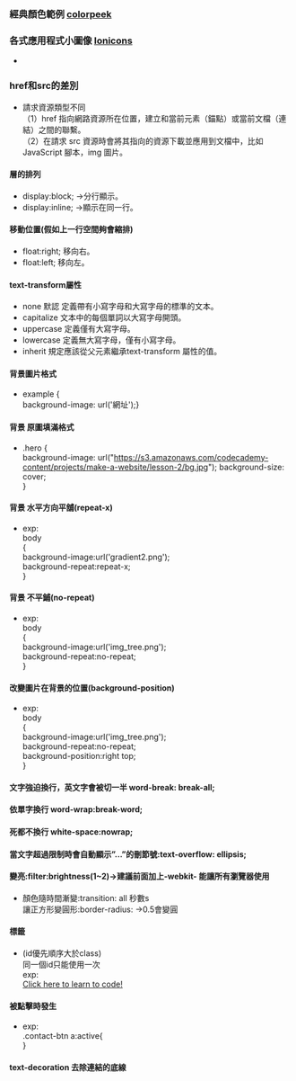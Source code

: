 ### 經典顏色範例 [colorpeek](http://www.colorpeek.com)

### 各式應用程式小圖像 [Ionicons](https://ionicons.com)
* <link href="https://unpkg.com/ionicons@4.5.10-0/dist/css/ionicons.min.css" rel="stylesheet">

### href和src的差別
* 請求資源類型不同  
（1）href 指向網路資源所在位置，建立和當前元素（錨點）或當前文檔（連結）之間的聯繫。  
（2）在請求 src 資源時會將其指向的資源下載並應用到文檔中，比如 JavaScript 腳本，img 圖片。  

#### 層的排列  
* display:block; →分行顯示。
* display:inline; →顯示在同一行。

#### 移動位置(假如上一行空間夠會縮排)
* float:right; 移向右。
* float:left; 移向左。

#### text-transform屬性  
* none	默認  定義帶有小寫字母和大寫字母的標準的文本。  
* capitalize  文本中的每個單詞以大寫字母開頭。  
* uppercase  定義僅有大寫字母。  
* lowercase  定義無大寫字母，僅有小寫字母。  
* inherit  規定應該從父元素繼承text-transform 屬性的值。  

#### 背景圖片格式
* example {  
    background-image: url('網址');}  
    
#### 背景 原圖填滿格式
* .hero {  
  background-image: url("https://s3.amazonaws.com/codecademy-content/projects/make-a-website/lesson-2/bg.jpg");
  background-size: cover;  
}

#### 背景 水平方向平舖(repeat-x)
* exp:  
body  
{  
background-image:url('gradient2.png');  
background-repeat:repeat-x;  
}

#### 背景 不平鋪(no-repeat)
* exp:  
body  
{  
background-image:url('img_tree.png');  
background-repeat:no-repeat;  
}

#### 改變圖片在背景的位置(background-position)
* exp:  
body  
{  
background-image:url('img_tree.png');  
background-repeat:no-repeat;  
background-position:right top;  
}

#### 文字強迫換行，英文字會被切一半 word-break: break-all;  
#### 依單字換行 word-wrap:break-word;  
#### 死都不換行 white-space:nowrap;  
 
#### 當文字超過限制時會自動顯示”…”的刪節號:text-overflow: ellipsis;  

#### 變亮:filter:brightness(1~2)→建議前面加上-webkit- 能讓所有瀏覽器使用  
* 顏色隨時間漸變:transition: all 秒數s  
讓正方形變圓形:border-radius: →0.5會變圓  

#### 標籤
* (id優先順序大於class)  
同一個id只能使用一次  
exp:  
<a id="learn-code" href="https://www.codecademy.com">Click here to learn to code!</a>  
#### 被點擊時發生
* exp:  
.contact-btn a:active{  
}  

#### text-decoration 去除連結的底線
